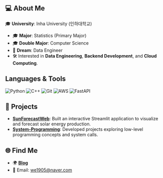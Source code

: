 ## 💻 About Me
🎓 **University**: Inha University (인하대학교)  
- 🎓 **Major**: Statistics (Primary Major)  
- 🎓 **Double Major**: Computer Science  
- 🌟 **Dream**: Data Engineer
- 🛠️ Interested in **Data Engineering**, **Backend Development**, and **Cloud Computing**.

## Languages & Tools
![Python](https://img.shields.io/badge/Python-3776AB?style=for-the-badge&logo=python&logoColor=white)
![C++](https://img.shields.io/badge/C++-00599C?style=for-the-badge&logo=cplusplus&logoColor=white)
![Git](https://img.shields.io/badge/Git-F05032?style=for-the-badge&logo=git&logoColor=white)
![AWS](https://img.shields.io/badge/AWS-232F3E?style=for-the-badge&logo=amazon-aws&logoColor=white)
![FastAPI](https://img.shields.io/badge/FastAPI-009688?style=for-the-badge&logo=fastapi&logoColor=white)

## 📂 Projects
- [**SunForecastWeb**](https://github.com/statjhw/SunForecastWeb): Built an interactive Streamlit application to visualize and forecast solar energy production.
- [**System-Programming**](https://github.com/statjhw/System-Programming): Developed projects exploring low-level programming concepts and system calls.


## 🌐 Find Me
- 🌍 [**Blog**](https://hw-foatball.tistory.com/)
- 📧 Email: we1905@naver.com
